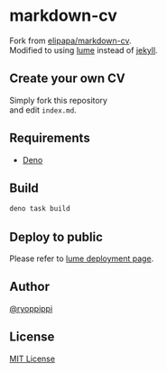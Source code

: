 # markdown-cv

Fork from [elipapa/markdown-cv](https://github.com/elipapa/markdown-cv).  
Modified to using [lume](https://lume.land/) instead of [jekyll](https://jekyllrb.com/).

## Create your own CV

Simply fork this repository  
and edit `index.md`.

## Requirements

- [Deno](https://deno.land)

## Build

```sh
deno task build
```

## Deploy to public

Please refer to [lume deployment page](https://lume.land/docs/advanced/deployment/#cloudflare-pages).

## Author

[@ryoppippi](https://github.com/ryoppippi)

## License

[MIT License](https://github.com/ryoppippi/cv/blob/master/LICENSE)
